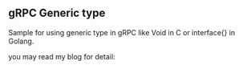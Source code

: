gRPC Generic type
---
Sample for using generic type in gRPC like Void in C or interface{} in Golang.

you may read my blog for detail:
